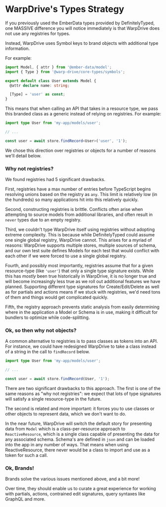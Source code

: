 # WarpDrive's Types Strategy

If you previously used the EmberData types provided by DefinitelyTyped, one MASSIVE
difference you will notice immediately is that WarpDrive does not use any registries
for types.

Instead, WarpDrive uses Symbol keys to brand objects with additional type information.

For example:

```ts
import Model, { attr } from '@ember-data/model';
import { Type } from '@warp-drive/core-types/symbols';

export default class User extends Model {
  @attr declare name: string;

  [Type] = 'user' as const;
}
```

This means that when calling an API that takes in a resource type, we pass this branded class as a generic instead of relying on registries. For example:

```ts
import type User from 'my-app/models/user';

// ...

const user = await store.findRecord<User>('user', '1');
```

We chose this direction over registries or objects for a number of reasons we'll detail below.

### Why not registries?

We found registries had 5 significant drawbacks.

First, registries have a max number of entries before TypeScript begins resolving unions based on the registry as `any`. This limit is relatively low (in the hundreds) so many applications hit into this relatively quickly.

Second, constructing registries is brittle. Conflicts often arise when attempting to source models from additional libraries, and often result in `never` types due to an empty registry.

Third, we couldn't type WarpDrive itself using registries without adopting extreme complexity. This is because while DefinitelyTyped could assume one single global registry, WarpDrive cannot. This arises for a myriad of reasons: WarpDrive supports multiple stores, multiple sources of schema, and our own test suite defines Models for each test that would conflict with each other if we were forced to use a single global registry.

Fourth, and possibly most importantly, registries assume that for a given resource-type (like `'user'`) that only a single type signature exists. While this has *mostly* been true historically in WarpDrive, it is no longer true and will become increasingly less true as we roll out additional features we have planned. Supporting different
type signatures for Create/Edit/Delete as well as for partials and actions means if we stuck with registries, we'd need tons of them and things would get complicated quickly.

Fifth, the registry approach prevents static analysis from easily determining where in the application a Model or Schema is in use, making it difficult for bundlers to
optimize while code-splitting.

### Ok, so then why not objects?

A common alternative to registries is to pass classes as tokens into an API. For instance, we could have redesigned WarpDrive to take a class instead of a string in the call to `findRecord` below.

```ts
import type User from 'my-app/models/user';

// ...

const user = await store.findRecord(User, '1');
```

There are two significant drawbacks to this approach. The first is one of the same reasons as "why not registries": we expect that lots of type signatures will satisfy a single resource-type in the future.

The second is related and more important: it forces you to use classes or other objects to represent data, which we don't want to do.

In the near future, WarpDrive will switch the default story for presenting data from `Model` which is a class-per-resource approach to `ReactiveResource`, which is a single class capable of presenting the data for any associated schema. Schema's are defined in `json` and can be loaded into the app in any number of ways. That means when using ReactiveResource, there never would be a class to import and use as a token for such a call.

### Ok, Brands!

Brands solve the various issues mentioned above, and a bit more!

Over time, they should enable us to curate a great experience for working with partials, actions, contrained edit signatures, query syntaxes like GraphQL and more.
